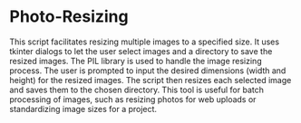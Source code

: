 # Photo-Resizing

This script facilitates resizing multiple images to a specified size. It uses tkinter dialogs to let the user select images and a directory to save the resized images. The PIL library is used to handle the image resizing process. The user is prompted to input the desired dimensions (width and height) for the resized images. The script then resizes each selected image and saves them to the chosen directory. This tool is useful for batch processing of images, such as resizing photos for web uploads or standardizing image sizes for a project.
